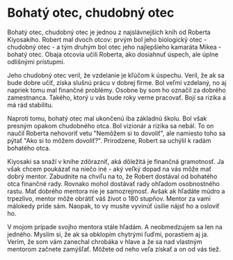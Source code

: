 # Bohatý otec, chudobný otec
Bohatý otec, chudobný otec je jednou z najslávnejších kníh od Roberta Kiyosakiho. Robert mal dvoch otcov: prvým bol jeho biologický otec - chudobný otec - a tým druhým bol otec jeho najlepšieho kamaráta Mikea - bohatý otec. Obaja otcovia učili Roberta, ako dosiahnuť úspech, ale úplne odlišnými prístupmi.

Jeho chudobný otec veril, že vzdelanie je kľúčom k úspechu. Veril, že ak sa bude dobre učiť, získa slušnú prácu v dobrej firme. Bol veľmi vzdelaný, no aj napriek tomu mal finančné problémy. Osobne by som ho označil za dobrého zamestnanca. Takého, ktorý u vás bude roky verne pracovať. Bojí sa rizika a má rád stabilitu.

Naproti tomu, bohatý otec mal ukončenú iba základnú školu. Bol však presným opakom chudobného otca. Bol vizionár a rizika sa nebál. To on naučil Roberta nehovoriť vetu "Nemôžem si to dovoliť", ale namiesto toho sa pýtať "Ako si to môžem dovoliť?". Prirodzene, Robert sa uchýlil k radám bohatého otca.

Kiyosaki sa snaží v knihe zdôrazniť, aká dôležitá je finančná gramotnosť. Ja však chcem poukázať na niečo iné - aký veľký dopad na vás môže mať dobrý mentor. Zabudnite na chvíľu na to, že Robert dostával od bohatého otca finančné rady. Rovnako mohol dostávať rady ohľadom osobnostného rastu. Mať dobrého mentora nie je samozrejmosť. Avšak ak hľadáte múdro a trpezlivo, mentor môže obrátiť váš život o 180 stupňov. Mentor za vami málokedy príde sám. Naopak, to vy musíte vyvinúť úsilie nájsť ho a osloviť ho.

V mojom prípade svojho mentora stále hľadám. A neobmedzujem sa len na jedného. Myslím si, že ak sa obklopím chytrými ľuďmi, porastiem aj ja. Verím, že som vám zanechal chrobáka v hlave a že sa nad vlastným mentorom začnete zamýšľať. Môžete od neho veľa získať a on od vás tiež.